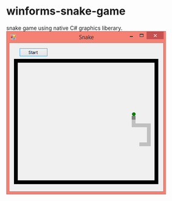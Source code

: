 # winforms-snake-game
snake game using native C# graphics liberary.
![Alt text](snake_new/snake.png?raw=true "Screen")
